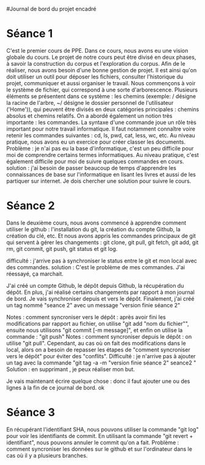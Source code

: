 #Journal de bord du projet encadré  

# Séance 1 
C'est le premier cours de PPE. Dans ce cours, nous avons eu une vision globale du cours. Le projet de notre cours peut être divisé en deux phases, à savoir la construction du corpus et l'exploration du corpus.  Afin de le réaliser, nous avons besoin d'une bonne gestion de projet. Il est ainsi qu'on doit utiliser un outil pour déposer les fichiers, consulter l'historique du projet, communiquer et aussi organiser le travail. 
Nous commençons à voir le système de fichier, qui correspond à une sorte d'arborescence. Plusieurs éléments se présentent dans ce système : les chemins (exemple: / désigne la racine de l'arbre, ~/ désigne le dossier personnel de l'utilisateur ('Home')), qui peuvent être divisés en deux catégories principales : chemins absolus et chemins relatifs. On a abordé également un notion très importante : les commandes. La syntaxe d'une commande joue un rôle très important pour notre travail informatique. Il faut notamment connaître voire retenir les commandes suivantes : cd, ls, pwd, cat, less, wc, etc. 
Au niveau pratique, nous avons eu un exercice pour créer classer les documents.
Problème : je n'ai pas eu la base d'informatique, c'est un peu difficile pour moi de comprendre certains termes informatiques. Au niveau pratique, c'est également difficile pour moi de suivre quelques commandes en cours. 
solution : j'ai besoin de passer beaucoup de temps d'apprendre les connaissances de base sur l'informatique en lisant les livres et aussi de les partiquer sur internet. Je dois chercher une solution pour suivre le cours. 

# Séance 2 
Dans le deuxième cours, nous avons commencé à apprendre comment utiliser le github : l'installation du git, la création du compte Github, la création du clé, etc. Et nous avons appris les commandes principaux de git qui servent à gérer les changements : git clone, git pull, git fetch, git add, git rm, git commit, git push, git status et git log.   

difficulté : j'arrive pas à synchroniser le status entre le git et mon local avec des commandes.
solution : C'est le problème de mes commandes. J'ai réessayé, ça marchait. 

J'ai créé un compte Github, le dépôt depuis Github, la récupération du dépôt. En plus, j'ai réalisé certains changements par rapport à mon journal de bord. Je vais synchroniser depuis et vers le dépôt. Finalement, j'ai créé un tag nommé "seance 2" avec un message "version finie séance 2" 

Notes : comment syncroniser vers le dépôt : après avoir fini les modifications par rapport au fichier, on utilise "git add "nom du fichier"", ensuite nous utilisons "git commit [-m message]", et enfin on utilise la commande : "git push" 
Notes : comment syncroniser depuis le dépôt : on utilise "git pull". Cependant, au cas où on fait des modifications dans le local, alors on a besoin de repasser les étapes de "comment syncroniser vers le dépôt" pour éviter des "conflits". 
Difficulté : je n'arrive pas à ajouter un tag avec la commande "git tag -a -m "version finie séance 2" seance2 <commit> "
Solution : en supprimant <commit>, je peux réaliser mon but. 

Je vais maintenant écrire quelque chose : donc il faut ajouter une ou des lignes à la fin de ce journal de bord. ok  

# Séance 3 
En récupérant l'identifiant SHA, nous pouvons utiliser la commande "git log" pour voir les identifiants de commit. En utilisant la commande "git revert + identifiant", nous pouvons annuler le commit qu'on a fait. 
Problème : comment syncroniser les données sur le github et sur l'ordinateur dans le cas où il y a plusieurs branches.  
